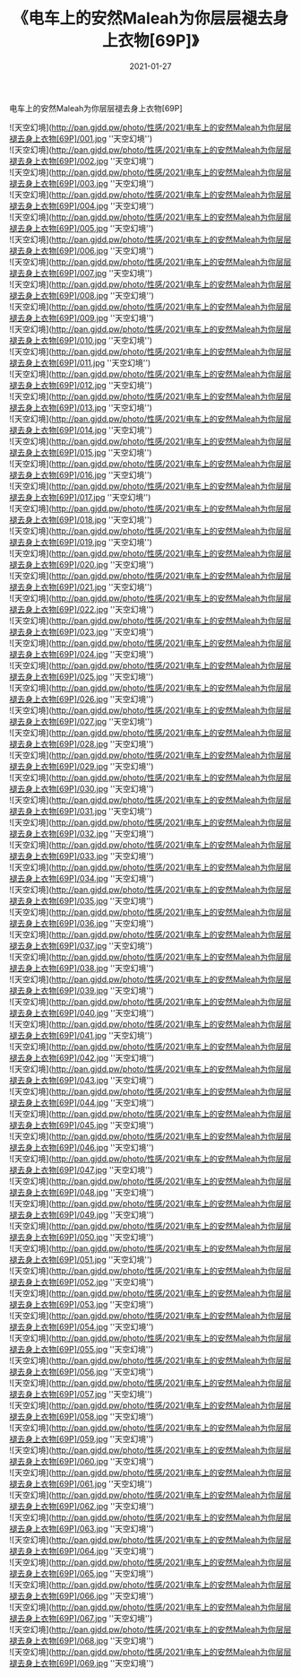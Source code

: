 ﻿---
layout: post
title:  《电车上的安然Maleah为你层层褪去身上衣物[69P]》
date:   2021-01-27
img: http://pan.gjdd.pw/photo/性感/2021/电车上的安然Maleah为你层层褪去身上衣物[69P]/000.jpg
categories: [美女, 性感, 泳衣]
---

电车上的安然Maleah为你层层褪去身上衣物[69P]



![天空幻境](http://pan.gjdd.pw/photo/性感/2021/电车上的安然Maleah为你层层褪去身上衣物[69P]/001.jpg ''天空幻境'') <br>
![天空幻境](http://pan.gjdd.pw/photo/性感/2021/电车上的安然Maleah为你层层褪去身上衣物[69P]/002.jpg ''天空幻境'') <br>
![天空幻境](http://pan.gjdd.pw/photo/性感/2021/电车上的安然Maleah为你层层褪去身上衣物[69P]/003.jpg ''天空幻境'') <br>
![天空幻境](http://pan.gjdd.pw/photo/性感/2021/电车上的安然Maleah为你层层褪去身上衣物[69P]/004.jpg ''天空幻境'') <br>
![天空幻境](http://pan.gjdd.pw/photo/性感/2021/电车上的安然Maleah为你层层褪去身上衣物[69P]/005.jpg ''天空幻境'') <br>
![天空幻境](http://pan.gjdd.pw/photo/性感/2021/电车上的安然Maleah为你层层褪去身上衣物[69P]/006.jpg ''天空幻境'') <br>
![天空幻境](http://pan.gjdd.pw/photo/性感/2021/电车上的安然Maleah为你层层褪去身上衣物[69P]/007.jpg ''天空幻境'') <br>
![天空幻境](http://pan.gjdd.pw/photo/性感/2021/电车上的安然Maleah为你层层褪去身上衣物[69P]/008.jpg ''天空幻境'') <br>
![天空幻境](http://pan.gjdd.pw/photo/性感/2021/电车上的安然Maleah为你层层褪去身上衣物[69P]/009.jpg ''天空幻境'') <br>
![天空幻境](http://pan.gjdd.pw/photo/性感/2021/电车上的安然Maleah为你层层褪去身上衣物[69P]/010.jpg ''天空幻境'') <br>
![天空幻境](http://pan.gjdd.pw/photo/性感/2021/电车上的安然Maleah为你层层褪去身上衣物[69P]/011.jpg ''天空幻境'') <br>
![天空幻境](http://pan.gjdd.pw/photo/性感/2021/电车上的安然Maleah为你层层褪去身上衣物[69P]/012.jpg ''天空幻境'') <br>
![天空幻境](http://pan.gjdd.pw/photo/性感/2021/电车上的安然Maleah为你层层褪去身上衣物[69P]/013.jpg ''天空幻境'') <br>
![天空幻境](http://pan.gjdd.pw/photo/性感/2021/电车上的安然Maleah为你层层褪去身上衣物[69P]/014.jpg ''天空幻境'') <br>
![天空幻境](http://pan.gjdd.pw/photo/性感/2021/电车上的安然Maleah为你层层褪去身上衣物[69P]/015.jpg ''天空幻境'') <br>
![天空幻境](http://pan.gjdd.pw/photo/性感/2021/电车上的安然Maleah为你层层褪去身上衣物[69P]/016.jpg ''天空幻境'') <br>
![天空幻境](http://pan.gjdd.pw/photo/性感/2021/电车上的安然Maleah为你层层褪去身上衣物[69P]/017.jpg ''天空幻境'') <br>
![天空幻境](http://pan.gjdd.pw/photo/性感/2021/电车上的安然Maleah为你层层褪去身上衣物[69P]/018.jpg ''天空幻境'') <br>
![天空幻境](http://pan.gjdd.pw/photo/性感/2021/电车上的安然Maleah为你层层褪去身上衣物[69P]/019.jpg ''天空幻境'') <br>
![天空幻境](http://pan.gjdd.pw/photo/性感/2021/电车上的安然Maleah为你层层褪去身上衣物[69P]/020.jpg ''天空幻境'') <br>
![天空幻境](http://pan.gjdd.pw/photo/性感/2021/电车上的安然Maleah为你层层褪去身上衣物[69P]/021.jpg ''天空幻境'') <br>
![天空幻境](http://pan.gjdd.pw/photo/性感/2021/电车上的安然Maleah为你层层褪去身上衣物[69P]/022.jpg ''天空幻境'') <br>
![天空幻境](http://pan.gjdd.pw/photo/性感/2021/电车上的安然Maleah为你层层褪去身上衣物[69P]/023.jpg ''天空幻境'') <br>
![天空幻境](http://pan.gjdd.pw/photo/性感/2021/电车上的安然Maleah为你层层褪去身上衣物[69P]/024.jpg ''天空幻境'') <br>
![天空幻境](http://pan.gjdd.pw/photo/性感/2021/电车上的安然Maleah为你层层褪去身上衣物[69P]/025.jpg ''天空幻境'') <br>
![天空幻境](http://pan.gjdd.pw/photo/性感/2021/电车上的安然Maleah为你层层褪去身上衣物[69P]/026.jpg ''天空幻境'') <br>
![天空幻境](http://pan.gjdd.pw/photo/性感/2021/电车上的安然Maleah为你层层褪去身上衣物[69P]/027.jpg ''天空幻境'') <br>
![天空幻境](http://pan.gjdd.pw/photo/性感/2021/电车上的安然Maleah为你层层褪去身上衣物[69P]/028.jpg ''天空幻境'') <br>
![天空幻境](http://pan.gjdd.pw/photo/性感/2021/电车上的安然Maleah为你层层褪去身上衣物[69P]/029.jpg ''天空幻境'') <br>
![天空幻境](http://pan.gjdd.pw/photo/性感/2021/电车上的安然Maleah为你层层褪去身上衣物[69P]/030.jpg ''天空幻境'') <br>
![天空幻境](http://pan.gjdd.pw/photo/性感/2021/电车上的安然Maleah为你层层褪去身上衣物[69P]/031.jpg ''天空幻境'') <br>
![天空幻境](http://pan.gjdd.pw/photo/性感/2021/电车上的安然Maleah为你层层褪去身上衣物[69P]/032.jpg ''天空幻境'') <br>
![天空幻境](http://pan.gjdd.pw/photo/性感/2021/电车上的安然Maleah为你层层褪去身上衣物[69P]/033.jpg ''天空幻境'') <br>
![天空幻境](http://pan.gjdd.pw/photo/性感/2021/电车上的安然Maleah为你层层褪去身上衣物[69P]/034.jpg ''天空幻境'') <br>
![天空幻境](http://pan.gjdd.pw/photo/性感/2021/电车上的安然Maleah为你层层褪去身上衣物[69P]/035.jpg ''天空幻境'') <br>
![天空幻境](http://pan.gjdd.pw/photo/性感/2021/电车上的安然Maleah为你层层褪去身上衣物[69P]/036.jpg ''天空幻境'') <br>
![天空幻境](http://pan.gjdd.pw/photo/性感/2021/电车上的安然Maleah为你层层褪去身上衣物[69P]/037.jpg ''天空幻境'') <br>
![天空幻境](http://pan.gjdd.pw/photo/性感/2021/电车上的安然Maleah为你层层褪去身上衣物[69P]/038.jpg ''天空幻境'') <br>
![天空幻境](http://pan.gjdd.pw/photo/性感/2021/电车上的安然Maleah为你层层褪去身上衣物[69P]/039.jpg ''天空幻境'') <br>
![天空幻境](http://pan.gjdd.pw/photo/性感/2021/电车上的安然Maleah为你层层褪去身上衣物[69P]/040.jpg ''天空幻境'') <br>
![天空幻境](http://pan.gjdd.pw/photo/性感/2021/电车上的安然Maleah为你层层褪去身上衣物[69P]/041.jpg ''天空幻境'') <br>
![天空幻境](http://pan.gjdd.pw/photo/性感/2021/电车上的安然Maleah为你层层褪去身上衣物[69P]/042.jpg ''天空幻境'') <br>
![天空幻境](http://pan.gjdd.pw/photo/性感/2021/电车上的安然Maleah为你层层褪去身上衣物[69P]/043.jpg ''天空幻境'') <br>
![天空幻境](http://pan.gjdd.pw/photo/性感/2021/电车上的安然Maleah为你层层褪去身上衣物[69P]/044.jpg ''天空幻境'') <br>
![天空幻境](http://pan.gjdd.pw/photo/性感/2021/电车上的安然Maleah为你层层褪去身上衣物[69P]/045.jpg ''天空幻境'') <br>
![天空幻境](http://pan.gjdd.pw/photo/性感/2021/电车上的安然Maleah为你层层褪去身上衣物[69P]/046.jpg ''天空幻境'') <br>
![天空幻境](http://pan.gjdd.pw/photo/性感/2021/电车上的安然Maleah为你层层褪去身上衣物[69P]/047.jpg ''天空幻境'') <br>
![天空幻境](http://pan.gjdd.pw/photo/性感/2021/电车上的安然Maleah为你层层褪去身上衣物[69P]/048.jpg ''天空幻境'') <br>
![天空幻境](http://pan.gjdd.pw/photo/性感/2021/电车上的安然Maleah为你层层褪去身上衣物[69P]/049.jpg ''天空幻境'') <br>
![天空幻境](http://pan.gjdd.pw/photo/性感/2021/电车上的安然Maleah为你层层褪去身上衣物[69P]/050.jpg ''天空幻境'') <br>
![天空幻境](http://pan.gjdd.pw/photo/性感/2021/电车上的安然Maleah为你层层褪去身上衣物[69P]/051.jpg ''天空幻境'') <br>
![天空幻境](http://pan.gjdd.pw/photo/性感/2021/电车上的安然Maleah为你层层褪去身上衣物[69P]/052.jpg ''天空幻境'') <br>
![天空幻境](http://pan.gjdd.pw/photo/性感/2021/电车上的安然Maleah为你层层褪去身上衣物[69P]/053.jpg ''天空幻境'') <br>
![天空幻境](http://pan.gjdd.pw/photo/性感/2021/电车上的安然Maleah为你层层褪去身上衣物[69P]/054.jpg ''天空幻境'') <br>
![天空幻境](http://pan.gjdd.pw/photo/性感/2021/电车上的安然Maleah为你层层褪去身上衣物[69P]/055.jpg ''天空幻境'') <br>
![天空幻境](http://pan.gjdd.pw/photo/性感/2021/电车上的安然Maleah为你层层褪去身上衣物[69P]/056.jpg ''天空幻境'') <br>
![天空幻境](http://pan.gjdd.pw/photo/性感/2021/电车上的安然Maleah为你层层褪去身上衣物[69P]/057.jpg ''天空幻境'') <br>
![天空幻境](http://pan.gjdd.pw/photo/性感/2021/电车上的安然Maleah为你层层褪去身上衣物[69P]/058.jpg ''天空幻境'') <br>
![天空幻境](http://pan.gjdd.pw/photo/性感/2021/电车上的安然Maleah为你层层褪去身上衣物[69P]/059.jpg ''天空幻境'') <br>
![天空幻境](http://pan.gjdd.pw/photo/性感/2021/电车上的安然Maleah为你层层褪去身上衣物[69P]/060.jpg ''天空幻境'') <br>
![天空幻境](http://pan.gjdd.pw/photo/性感/2021/电车上的安然Maleah为你层层褪去身上衣物[69P]/061.jpg ''天空幻境'') <br>
![天空幻境](http://pan.gjdd.pw/photo/性感/2021/电车上的安然Maleah为你层层褪去身上衣物[69P]/062.jpg ''天空幻境'') <br>
![天空幻境](http://pan.gjdd.pw/photo/性感/2021/电车上的安然Maleah为你层层褪去身上衣物[69P]/063.jpg ''天空幻境'') <br>
![天空幻境](http://pan.gjdd.pw/photo/性感/2021/电车上的安然Maleah为你层层褪去身上衣物[69P]/064.jpg ''天空幻境'') <br>
![天空幻境](http://pan.gjdd.pw/photo/性感/2021/电车上的安然Maleah为你层层褪去身上衣物[69P]/065.jpg ''天空幻境'') <br>
![天空幻境](http://pan.gjdd.pw/photo/性感/2021/电车上的安然Maleah为你层层褪去身上衣物[69P]/066.jpg ''天空幻境'') <br>
![天空幻境](http://pan.gjdd.pw/photo/性感/2021/电车上的安然Maleah为你层层褪去身上衣物[69P]/067.jpg ''天空幻境'') <br>
![天空幻境](http://pan.gjdd.pw/photo/性感/2021/电车上的安然Maleah为你层层褪去身上衣物[69P]/068.jpg ''天空幻境'') <br>
![天空幻境](http://pan.gjdd.pw/photo/性感/2021/电车上的安然Maleah为你层层褪去身上衣物[69P]/069.jpg ''天空幻境'') <br>